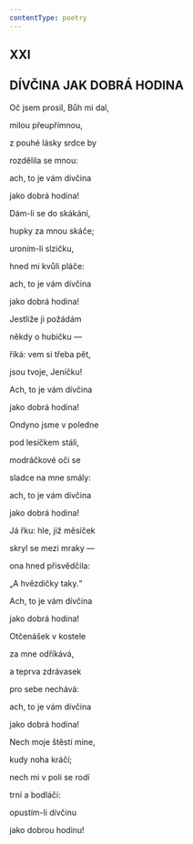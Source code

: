 ```yaml
---
contentType: poetry
---
```


<section>

## XXI  

## DÍVČINA JAK DOBRÁ HODINA

Oč jsem prosil, Bůh mi dal,  

milou přeupřímnou,

z pouhé lásky srdce by

rozdělila se mnou:

ach, to je vám dívčina

jako dobrá hodina!

</section>

<section>

Dám-li se do skákání,

hupky za mnou skáče;

uroním-li slzičku,

hned mi kvůli pláče:

ach, to je vám dívčina

jako dobrá hodina!

</section>

<section>

Jestliže ji požádám

někdy o hubičku —

říká: vem si třeba pět,

jsou tvoje, Jeníčku!

Ach, to je vám dívčina

jako dobrá hodina!

</section>

<section>

Ondyno jsme v poledne

pod lesíčkem stáli,

modráčkové oči se

sladce na mne smály:

ach, to je vám dívčina

jako dobrá hodina!

</section>

<section>

Já řku: hle, již měsíček

skryl se mezi mraky —

ona hned přisvědčila:

„A hvězdičky taky.“

Ach, to je vám dívčina

jako dobrá hodina!

</section>

<section>

Otčenášek v kostele

za mne odříkává,

a teprva zdrávasek

pro sebe nechává:

ach, to je vám dívčina

jako dobrá hodina!

</section>

<section>

Nech moje štěstí mine,

kudy noha kráčí;

nech mi v poli se rodí

trní a bodláčí:

opustím-li dívčinu

jako dobrou hodinu!

</section>
